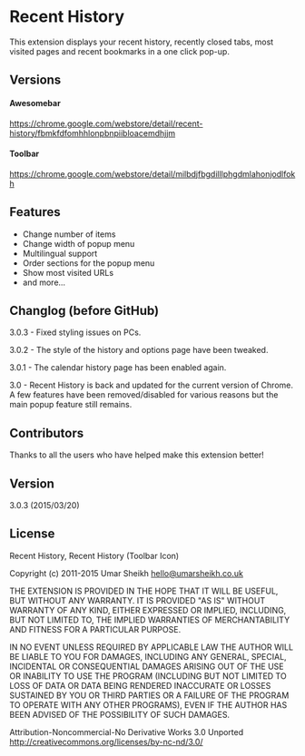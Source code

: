 # Recent History

This extension displays your recent history, recently closed tabs, most visited pages and recent bookmarks in a one click pop-up.

## Versions

#### Awesomebar

https://chrome.google.com/webstore/detail/recent-history/fbmkfdfomhhlonpbnpiibloacemdhjjm

#### Toolbar

https://chrome.google.com/webstore/detail/milbdjfbgdilllphgdmlahonjodlfokh

## Features

- Change number of items
- Change width of popup menu
- Multilingual support
- Order sections for the popup menu
- Show most visited URLs
- and more...

## Changlog (before GitHub)

3.0.3 - Fixed styling issues on PCs.

3.0.2 - The style of the history and options page have been tweaked.

3.0.1 - The calendar history page has been enabled again.

3.0 - Recent History is back and updated for the current version of Chrome. A few features have been removed/disabled for various reasons but the main popup feature still remains.

## Contributors

Thanks to all the users who have helped make this extension better!

## Version

3.0.3 (2015/03/20)

## License

Recent History, Recent History (Toolbar Icon)

Copyright (c) 2011-2015 Umar Sheikh <hello@umarsheikh.co.uk>

THE EXTENSION IS PROVIDED IN THE HOPE THAT IT WILL BE USEFUL, 
BUT WITHOUT ANY WARRANTY. IT IS PROVIDED "AS IS" WITHOUT 
WARRANTY OF ANY KIND, EITHER EXPRESSED OR IMPLIED, INCLUDING, 
BUT NOT LIMITED TO, THE IMPLIED WARRANTIES OF MERCHANTABILITY 
AND FITNESS FOR A PARTICULAR PURPOSE.

IN NO EVENT UNLESS REQUIRED BY APPLICABLE LAW THE AUTHOR WILL 
BE LIABLE TO YOU FOR DAMAGES, INCLUDING ANY GENERAL, SPECIAL, 
INCIDENTAL OR CONSEQUENTIAL DAMAGES ARISING OUT OF THE USE OR 
INABILITY TO USE THE PROGRAM (INCLUDING BUT NOT LIMITED TO LOSS 
OF DATA OR DATA BEING RENDERED INACCURATE OR LOSSES SUSTAINED 
BY YOU OR THIRD PARTIES OR A FAILURE OF THE PROGRAM TO OPERATE 
WITH ANY OTHER PROGRAMS), EVEN IF THE AUTHOR HAS BEEN ADVISED 
OF THE POSSIBILITY OF SUCH DAMAGES.

Attribution-Noncommercial-No Derivative Works 3.0 Unported
http://creativecommons.org/licenses/by-nc-nd/3.0/